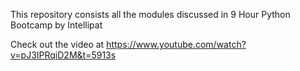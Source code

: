 This repository consists all the modules discussed in 9 Hour Python Bootcamp by Intellipat

Check out the video at https://www.youtube.com/watch?v=pJ3IPRqiD2M&t=5913s
